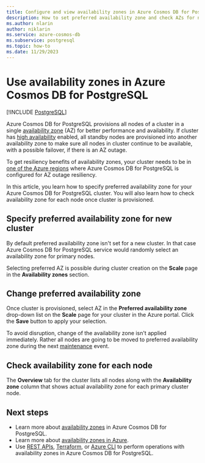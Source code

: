 ```yaml
---
title: Configure and view availability zones in Azure Cosmos DB for PostgreSQL
description: How to set preferred availability zone and check AZs for nodes
ms.author: nlarin
author: niklarin
ms.service: azure-cosmos-db
ms.subservice: postgresql
ms.topic: how-to
ms.date: 11/29/2023
---
```


# Use availability zones in Azure Cosmos DB for PostgreSQL

[!INCLUDE [PostgreSQL](../includes/appliesto-postgresql.md)]

Azure Cosmos DB for PostgreSQL provisions all nodes of a cluster in a single [availability zone](./concepts-availability-zones.md) (AZ) for better performance and availability. If cluster has [high availability](./concepts-high-availability.md) enabled, all standby nodes are provisioned into another availability zone to make sure all nodes in cluster continue to be available, with a possible failover, if there is an AZ outage.

To get resiliency benefits of availability zones, your cluster needs to be in [one of the Azure regions](./resources-regions.md) where Azure Cosmos DB for PostgreSQL is configured for AZ outage resiliency.

In this article, you learn how to specify preferred availability zone for your Azure Cosmos DB for PostgreSQL cluster. You will also learn how to check availability zone for each node once cluster is provisioned.

## Specify preferred availability zone for new cluster

By default preferred availability zone isn't set for a new cluster. In that case Azure Cosmos DB for PostgreSQL service would randomly select an availability zone for primary nodes.

Selecting preferred AZ is possible during cluster creation on the **Scale** page in the **Availability zones** section.

## Change preferred availability zone

Once cluster is provisioned, select AZ in the **Preferred availability zone** drop-down list on the **Scale** page for your cluster in the Azure portal. Click the **Save** button to apply your selection.

To avoid disruption, change of the availability zone isn't applied immediately. Rather all nodes are going to be moved to preferred availability zone during the next [maintenance](./concepts-maintenance.md) event.

## Check availability zone for each node

The **Overview** tab for the cluster lists all nodes along with the **Availability zone** column that shows actual availability zone for each primary cluster node.

## Next steps

- Learn more about [availability zones](./concepts-availability-zones.md) in Azure Cosmos DB for PostgreSQL.
- Learn more about [availability zones in Azure](/azure/reliability/availability-zones-overview).
- Use [REST APIs](/rest/api/postgresqlhsc/clusters/update), [Terraform](https://registry.terraform.io/providers/hashicorp/azurerm/latest/docs/resources/cosmosdb_postgresql_cluster), or [Azure CLI](/cli/azure/cosmosdb/postgres/cluster#az-cosmosdb-postgres-cluster-update) to perform operations with availability zones in Azure Cosmos DB for PostgreSQL.
